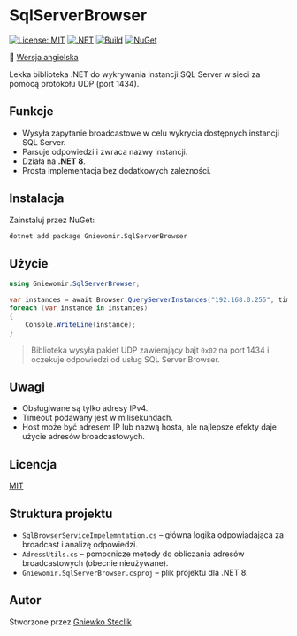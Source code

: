# SqlServerBrowser

[![License: MIT](https://img.shields.io/badge/license-MIT-blue.svg)](LICENSE)
[![.NET](https://img.shields.io/badge/.NET-8.0-blue)](https://dotnet.microsoft.com/)
[![Build](https://img.shields.io/badge/build-passing-brightgreen)]()
[![NuGet](https://img.shields.io/nuget/v/Gniewomir.SqlServerBrowser.svg)](https://www.nuget.org/packages/Gniewomir.SqlServerBrowser)

📄 [Wersja angielska](./readme.md)

Lekka biblioteka .NET do wykrywania instancji SQL Server w sieci za pomocą protokołu UDP (port 1434).

## Funkcje

- Wysyła zapytanie broadcastowe w celu wykrycia dostępnych instancji SQL Server.
- Parsuje odpowiedzi i zwraca nazwy instancji.
- Działa na **.NET 8**.
- Prosta implementacja bez dodatkowych zależności.

## Instalacja

Zainstaluj przez NuGet:

```bash
dotnet add package Gniewomir.SqlServerBrowser
```

## Użycie

```csharp
using Gniewomir.SqlServerBrowser;

var instances = await Browser.QueryServerInstances("192.168.0.255", timeoutms: 1000);
foreach (var instance in instances)
{
    Console.WriteLine(instance);
}
```

> Biblioteka wysyła pakiet UDP zawierający bajt `0x02` na port 1434 i oczekuje odpowiedzi od usług SQL Server Browser.

## Uwagi

- Obsługiwane są tylko adresy IPv4.
- Timeout podawany jest w milisekundach.
- Host może być adresem IP lub nazwą hosta, ale najlepsze efekty daje użycie adresów broadcastowych.

## Licencja

[MIT](LICENSE)

## Struktura projektu

- `SqlBrowserServiceImpelemntation.cs` – główna logika odpowiadająca za broadcast i analizę odpowiedzi.
- `AdressUtils.cs` – pomocnicze metody do obliczania adresów broadcastowych (obecnie nieużywane).
- `Gniewomir.SqlServerBrowser.csproj` – plik projektu dla .NET 8.

## Autor

Stworzone przez [Gniewko Steclik](https://github.com/GniewkoSteclik)
